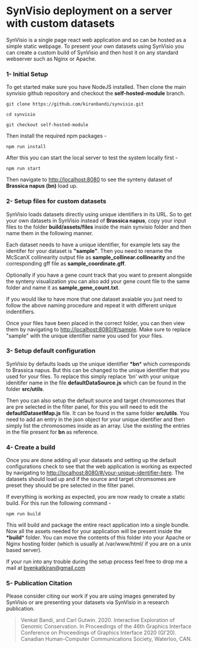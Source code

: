 # SynVisio deployment on a server with custom datasets

SynVisio is a single page react web application and so can be hosted as a simple static webpage. To present your own datasets using SynVisio you can create a custom build of SynVisio and then host it on any standard webserver such as Nginx or Apache. 

###  1- Initial Setup

To get started make sure you have NodeJS installed. Then clone the main synvisio github repository and checkout the **self-hosted-module** branch.

`git clone https://github.com/kiranbandi/synvisio.git`

`cd synvisio`

`git checkout self-hosted-module`

Then install the required npm packages - 

`npm run install`

After this you can start the local server to test the system locally first - 

`npm run start`

Then navigate to [http://localhost:8080](http://localhost:8080) to see the synteny dataset of **Brassica napus (bn)** load up. 

### 2- Setup files for custom datasets

SynVisio loads datasets directly using unique identifiers in its URL. So to get your own datasets in SynVisio instead of **Brassica napus**, copy your input files to the folder **build/assets/files** inside the main synvisio folder and then name them in the following manner. 

Each dataset needs to have a unique identifier, for example lets say the identifer for your dataset is **"sample"**. Then you need to rename the McScanX collinearity output file as **sample_collinear.collinearity** and the corresponding gff file as **sample_coordinate.gff**. 

Optionally if you have a gene count track that you want to present alongside the synteny visualization you can also add your gene count file to the same folder and name it as **sample_gene_count.txt**.

If you would like to have more that one dataset avaiable you just need to follow the above naming procedure and repeat it with different unique indentifiers. 

Once your files have been placed in the correct folder, you can then view them by navigating to [http://localhost:8080/#/sample](http://localhost:8080/#/sample). Make sure to replace "sample" with the unique identifier name you used for your files. 

### 3- Setup default configuration

SynVisio by defaults loads up the unique identifier **\*bn*** which corresponds to Brassica napus. But this can be changed to the unique identifier that you used for your files. To replace this simply replace 'bn' with your unique idenitifer name in the file **defaultDataSource.js** which can be found in the folder **src/utils**.

Then you can also setup the default source and target chromosomes that are pre selected in the filter panel, for this you will need to edit the **defaultDatasetMap.js** file. It can be found in the same folder **src/utils**. You need to add an entry in the json object for your unique identifier and then simply list the chromosomes inside as an array. Use the existing the entries in the file present for **bn** as reference. 

### 4- Create a build

Once you are done adding all your datasets and setting up the default configurations check to see that the web application is working as expected by navigating to [http://localhost:8080/#/your-unique-identifier-here](http://localhost:8080/#/your-unique-identifier-here). The datasets should load up and if the source and target chromsomes are preset they should be pre selected in the filter panel. 

If everything is working as expected, you are now ready to create a static build. For this run the following command - 

`npm run build`

This will build and package the entire react application into a single bundle. Now all the assets needed for your application will be present inside the **\*build*** folder. You can move the contents of this folder into your Apache or Nginx hosting folder (which is usually at /var/www/html/ if you are on a unix based server). 

If your run into any trouble during the setup process feel free to drop me a mail at bvenkatkiran@gmail.com

### 5- Publication Citation
Please consider citing our work if you are using images generated by SynVisio or are presenting your datasets via SynVisio in a research publication.

>Venkat Bandi, and Carl Gutwin. 2020. Interactive Exploration of Genomic Conservation. In Proceedings of the 46th Graphics Interface Conference on Proceedings of Graphics Interface 2020 (GI’20). Canadian Human-Computer Communications Society, Waterloo, CAN.
